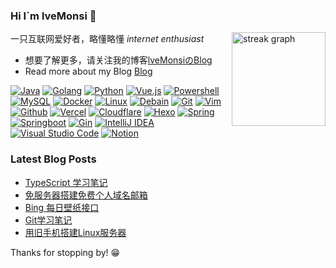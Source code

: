 ### Hi I`m lveMonsi 👋

<img src="https://streak-stats.demolab.com?user=lveMonsi&locale=en&mode=daily&theme=dracula&hide_border=false&border_radius=5" height="150" alt="streak graph" align="right"  />

一只互联网爱好者，略懂略懂 *internet enthusiast*

- 想要了解更多，请关注我的博客[lveMonsiのBlog](https://blog.lvems.top)
- Read more about my Blog [Blog](https://blog.lvems.top)

[![Java](https://img.shields.io/badge/Java-007396?style=flat-square&logo=openjdk&logoColor=ffffff)](https://www.java.com/)
[![Golang](https://img.shields.io/badge/Golang-00A7D0?style=flat-square&logo=go&logoColor=ffffff)](https://go.dev/)
[![Python](https://img.shields.io/badge/Python-224A6B?style=flat-square&logo=Python&logoColor=ffffff)](https://www.python.org/)
[![Vue.js](https://img.shields.io/badge/Vue.js-42B883?style=flat-square&logo=vuedotjs&logoColor=ffffff)](https://vuejs.org/)
[![Powershell](https://img.shields.io/badge/Powershell-4D88ED?style=flat-square&logo=gnometerminal&logoColor=white)](https://github.com/PowerShell/PowerShell)
[![MySQL](https://img.shields.io/badge/-MySQL-547B9D?style=flat-square&logo=mysql&logoColor=white)](https://www.mysql.com/)
[![Docker](https://img.shields.io/badge/Docker-2496ED?style=flat-square&logo=docker&logoColor=ffffff)](https://www.docker.com/)
[![Linux](https://img.shields.io/badge/-Linux-333333?style=flat-square&logo=linux&logoColor=white)](https://www.linuxfoundation.org/)
[![Debain](https://img.shields.io/badge/Debain-A80030?style=flat-square&logo=debian&logoColor=ffffff)](https://www.debian.org/)
[![Git](https://img.shields.io/badge/-Git-f05032?style=flat-square&logo=git&logoColor=white)](https://git-scm.com/)
[![Vim](https://img.shields.io/badge/Vim-007F00?style=flat-square&logo=vim&logoColor=ffffff)](https://www.vim.org/)
[![Github](https://img.shields.io/badge/Github-010409?style=flat-square&logo=github&logoColor=ffffff)](https://github.com/)
[![Vercel](https://img.shields.io/badge/Vercel-0A0A0A?style=flat-square&logo=vercel&logoColor=ffffff)](https://vercel.com/)
[![Cloudflare](https://img.shields.io/badge/Cloudflare-F6821F?style=flat-square&logo=cloudflare&logoColor=ffffff)](https://www.cloudflare.com/)
[![Hexo](https://img.shields.io/badge/Hexo-0E83CD?style=flat-square&logo=hexo&logoColor=ffffff)](https://hexo.io/)
[![Spring](https://img.shields.io/badge/Spring-6CB52D?style=flat-square&logo=spring&logoColor=ffffff)](https://spring.io/)
[![Springboot](https://img.shields.io/badge/Springboot-6CB52D?style=flat-square&logo=springboot&logoColor=ffffff)](https://spring.io/projects/spring-boot)
[![Gin](https://img.shields.io/badge/Gin-3176D9?style=flat-square&logo=gin&logoColor=ffffff)](https://gin-gonic.com/)
[![IntelliJ IDEA](https://img.shields.io/badge/IntelliJ&nbsp;IDEA-2B2D30?style=flat-square&logo=intellijidea&logoColor=ffffff)](https://www.jetbrains.com/idea/)
[![Visual Studio Code](https://img.shields.io/badge/VS&nbsp;Code-23AAF2?style=flat-square&logo=visualstudiocode&logoColor=ffffff)](https://code.visualstudio.com/)
[![Notion](https://img.shields.io/badge/Notion-000000?style=flat-square&logo=notion&logoColor=ffffff)](https://www.notion.so/)

### Latest Blog Posts

<!-- BLOG-POST-LIST:START -->
- [TypeScript 学习笔记](https://blog.lvems.top/article/241130)
- [免服务器搭建免费个人域名邮箱](https://blog.lvems.top/article/240307)
- [Bing 每日壁纸接口](https://blog.lvems.top/article/2312091)
- [Git学习笔记](https://blog.lvems.top/article/230831)
- [用旧手机搭建Linux服务器](https://blog.lvems.top/article/230523)
<!-- BLOG-POST-LIST:END -->


Thanks for stopping by! 😁
